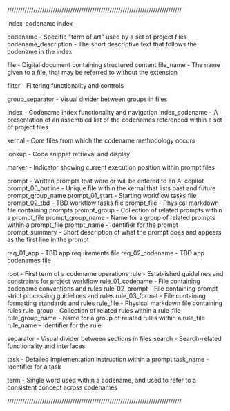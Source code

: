 ////////////////////////////////////////////////////////////////////////////////

index_codename index

codename              - Specific "term of art" used by a set of project files
codename_description  - The short descriptive text that follows the codename in the index

file                  - Digital document containing structured content
file_name             - The name given to a file, that may be referred to without the extension

filter                - Filtering functionality and controls

group_separator       - Visual divider between groups in files

index                 - Codename index functionality and navigation
index_codename        - A presentation of an assembled list of the codenames referenced within a set of project files

kernal                - Core files from which the codename methodology occurs

lookup                - Code snippet retrieval and display

marker                - Indicator showing current execution position within prompt files

prompt                - Written prompts that were or will be entered to an AI copilot
prompt_00_outline     - Unique file within the kernal that lists past and future prompt_group_name
prompt_01_start       - Starting workflow tasks file
prompt_02_tbd         - TBD workflow tasks file
prompt_file           - Physical markdown file containing prompts
prompt_group          - Collection of related prompts within a prompt_file
prompt_group_name     - Name for a group of related prompts within a prompt_file
prompt_name           - Identifier for the prompt 
prompt_summary        - Short description of what the prompt does and appears as the first line in the prompt

req_01_app            - TBD app requirements file
req_02_codename       - TBD app codenames file

root                  - First term of a codename operations
rule                  - Established guidelines and constraints for project workflow
rule_01_codename      - File containing codename conventions and rules
rule_02_prompt        - File containing prompt strict processing guidelines and rules
rule_03_format        - File containing formatting standards and rules
rule_file             - Physical markdown file containing rules
rule_group            - Collection of related rules within a rule_file
rule_group_name       - Name for a group of related rules within a rule_file
rule_name             - Identifier for the rule

separator             - Visual divider between sections in files
search                - Search-related functionality and interfaces

task                  - Detailed implementation instruction within a prompt
task_name             - Identifier for a task

term                  - Single word used within a codename, and used to refer to a consistent concept across codenames

////////////////////////////////////////////////////////////////////////////////
